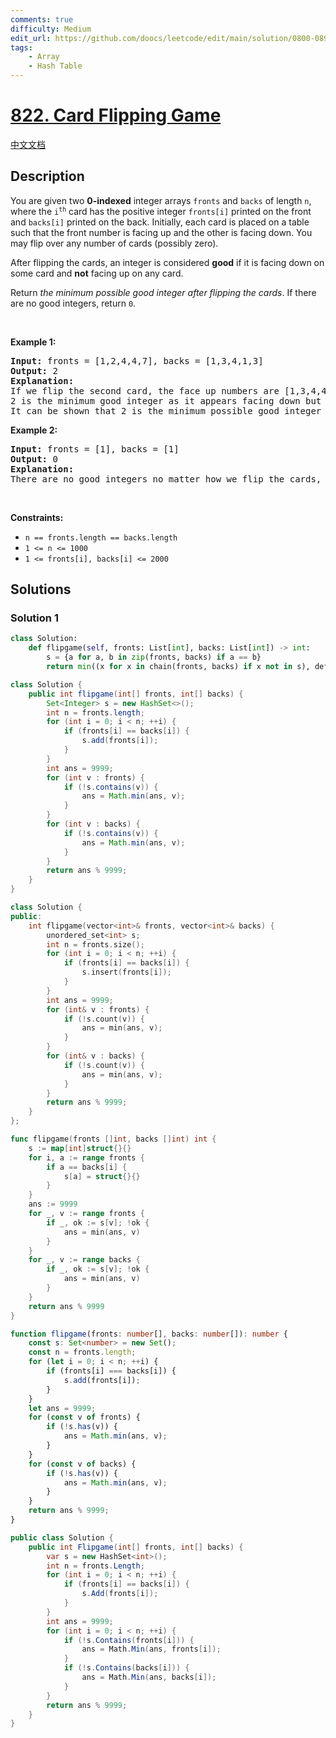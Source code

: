 ```yaml
---
comments: true
difficulty: Medium
edit_url: https://github.com/doocs/leetcode/edit/main/solution/0800-0899/0822.Card%20Flipping%20Game/README_EN.md
tags:
    - Array
    - Hash Table
---
```


<!-- problem:start -->

# [822. Card Flipping Game](https://leetcode.com/problems/card-flipping-game)

[中文文档](/solution/0800-0899/0822.Card%20Flipping%20Game/README.md)

## Description

<!-- description:start -->

<p>You are given two <strong>0-indexed</strong> integer arrays <code>fronts</code> and <code>backs</code> of length <code>n</code>, where the <code>i<sup>th</sup></code> card has the positive integer <code>fronts[i]</code> printed on the front and <code>backs[i]</code> printed on the back. Initially, each card is placed on a table such that the front number is facing up and the other is facing down. You may flip over any number of cards (possibly zero).</p>

<p>After flipping the cards, an integer is considered <strong>good</strong> if it is facing down on some card and <strong>not</strong> facing up on any card.</p>

<p>Return <em>the minimum possible good integer after flipping the cards</em>. If there are no good integers, return <code>0</code>.</p>

<p>&nbsp;</p>
<p><strong class="example">Example 1:</strong></p>

<pre>
<strong>Input:</strong> fronts = [1,2,4,4,7], backs = [1,3,4,1,3]
<strong>Output:</strong> 2
<strong>Explanation:</strong>
If we flip the second card, the face up numbers are [1,3,4,4,7] and the face down are [1,2,4,1,3].
2 is the minimum good integer as it appears facing down but not facing up.
It can be shown that 2 is the minimum possible good integer obtainable after flipping some cards.
</pre>

<p><strong class="example">Example 2:</strong></p>

<pre>
<strong>Input:</strong> fronts = [1], backs = [1]
<strong>Output:</strong> 0
<strong>Explanation:</strong>
There are no good integers no matter how we flip the cards, so we return 0.
</pre>

<p>&nbsp;</p>
<p><strong>Constraints:</strong></p>

<ul>
	<li><code>n == fronts.length == backs.length</code></li>
	<li><code>1 &lt;= n &lt;= 1000</code></li>
	<li><code>1 &lt;= fronts[i], backs[i] &lt;= 2000</code></li>
</ul>

<!-- description:end -->

## Solutions

<!-- solution:start -->

### Solution 1

<!-- tabs:start -->

```python
class Solution:
    def flipgame(self, fronts: List[int], backs: List[int]) -> int:
        s = {a for a, b in zip(fronts, backs) if a == b}
        return min((x for x in chain(fronts, backs) if x not in s), default=0)
```

```java
class Solution {
    public int flipgame(int[] fronts, int[] backs) {
        Set<Integer> s = new HashSet<>();
        int n = fronts.length;
        for (int i = 0; i < n; ++i) {
            if (fronts[i] == backs[i]) {
                s.add(fronts[i]);
            }
        }
        int ans = 9999;
        for (int v : fronts) {
            if (!s.contains(v)) {
                ans = Math.min(ans, v);
            }
        }
        for (int v : backs) {
            if (!s.contains(v)) {
                ans = Math.min(ans, v);
            }
        }
        return ans % 9999;
    }
}
```

```cpp
class Solution {
public:
    int flipgame(vector<int>& fronts, vector<int>& backs) {
        unordered_set<int> s;
        int n = fronts.size();
        for (int i = 0; i < n; ++i) {
            if (fronts[i] == backs[i]) {
                s.insert(fronts[i]);
            }
        }
        int ans = 9999;
        for (int& v : fronts) {
            if (!s.count(v)) {
                ans = min(ans, v);
            }
        }
        for (int& v : backs) {
            if (!s.count(v)) {
                ans = min(ans, v);
            }
        }
        return ans % 9999;
    }
};
```

```go
func flipgame(fronts []int, backs []int) int {
	s := map[int]struct{}{}
	for i, a := range fronts {
		if a == backs[i] {
			s[a] = struct{}{}
		}
	}
	ans := 9999
	for _, v := range fronts {
		if _, ok := s[v]; !ok {
			ans = min(ans, v)
		}
	}
	for _, v := range backs {
		if _, ok := s[v]; !ok {
			ans = min(ans, v)
		}
	}
	return ans % 9999
}
```

```ts
function flipgame(fronts: number[], backs: number[]): number {
    const s: Set<number> = new Set();
    const n = fronts.length;
    for (let i = 0; i < n; ++i) {
        if (fronts[i] === backs[i]) {
            s.add(fronts[i]);
        }
    }
    let ans = 9999;
    for (const v of fronts) {
        if (!s.has(v)) {
            ans = Math.min(ans, v);
        }
    }
    for (const v of backs) {
        if (!s.has(v)) {
            ans = Math.min(ans, v);
        }
    }
    return ans % 9999;
}
```

```cs
public class Solution {
    public int Flipgame(int[] fronts, int[] backs) {
        var s = new HashSet<int>();
        int n = fronts.Length;
        for (int i = 0; i < n; ++i) {
            if (fronts[i] == backs[i]) {
                s.Add(fronts[i]);
            }
        }
        int ans = 9999;
        for (int i = 0; i < n; ++i) {
            if (!s.Contains(fronts[i])) {
                ans = Math.Min(ans, fronts[i]);
            }
            if (!s.Contains(backs[i])) {
                ans = Math.Min(ans, backs[i]);
            }
        }
        return ans % 9999;
    }
}
```

<!-- tabs:end -->

<!-- solution:end -->

<!-- problem:end -->
